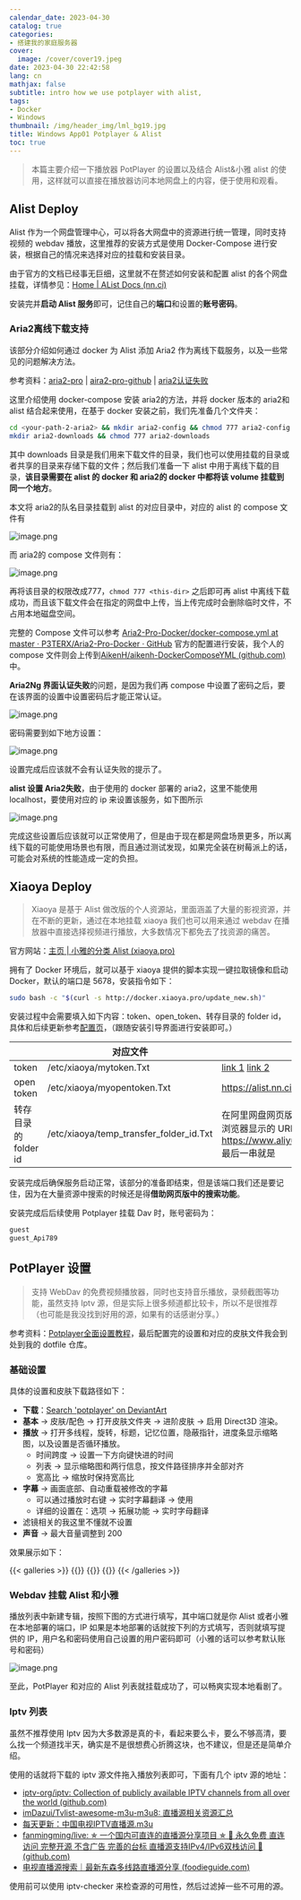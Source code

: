 ```yaml
---
calendar_date: 2023-04-30
catalog: true
categories:
- 搭建我的家庭服务器
cover:
  image: /cover/cover19.jpeg
date: 2023-04-30 22:42:58
lang: cn
mathjax: false
subtitle: intro how we use potplayer with alist,
tags:
- Docker
- Windows
thumbnail: /img/header_img/lml_bg19.jpg
title: Windows App01 Potplayer & Alist
toc: true
---
```


> 本篇主要介绍一下播放器 PotPlayer 的设置以及结合 Alist&小雅 alist 的使用，这样就可以直接在播放器访问本地网盘上的内容，便于使用和观看。

## Alist Deploy

Alist 作为一个网盘管理中心，可以将各大网盘中的资源进行统一管理，同时支持视频的 webdav 播放，这里推荐的安装方式是使用 Docker-Compose 进行安装，根据自己的情况来选择对应的挂载和安装目录。

由于官方的文档已经事无巨细，这里就不在赘述如何安装和配置 alist 的各个网盘挂载，详情参见：[Home | AList Docs (nn.ci)](https://alist.nn.ci/)

安装完并**启动 Alist 服务**即可，记住自己的**端口**和设置的**账号密码**。

### Aria2离线下载支持

该部分介绍如何通过 docker 为 Alist 添加 Aria2 作为离线下载服务，以及一些常见的问题解决方法。

参考资料：[aria2-pro](https://p3terx.com/archives/docker-aria2-pro.html) |  [aira2-pro-github]( https://github.com/P3TERX/Aria2-Pro-Docker/blob/master/docker-compose.yml ) |  [aria2认证失败](https://yiwangmeng.com/aria2-status-page-to-prompt-the-solution-of) 

这里介绍使用 docker-compose 安装 aria2的方法，并将 docker 版本的 aria2和 alist 结合起来使用，在基于 docker 安装之前，我们先准备几个文件夹：

```bash
cd <your-path-2-aria2> && mkdir aria2-config && chmod 777 aria2-config
mkdir aria2-downloads && chmod 777 aria2-downloads
```

其中 downloads 目录是我们用来下载文件的目录，我们也可以使用挂载的目录或者共享的目录来存储下载的文件；然后我们准备一下 alist 中用于离线下载的目录，**该目录需要在 alist 的 docker 和 aria2的 docker 中都将该 volume 挂载到同一个地方**。

本文将 aria2的队名目录挂载到 alist 的对应目录中，对应的 alist 的 compose 文件有

![image.png](https://picture-bed-001-1310572365.cos.ap-guangzhou.myqcloud.com/3070PC/20230709161919.png)

而 aria2的 compose 文件则有：

![image.png](https://picture-bed-001-1310572365.cos.ap-guangzhou.myqcloud.com/3070PC/20230709161956.png)

再将该目录的权限改成777，`chmod 777 <this-dir>` 之后即可再 alist 中离线下载成功，而且该下载文件会在指定的网盘中上传，当上传完成时会删除临时文件，不占用本地磁盘空间。

完整的 Compose 文件可以参考 [Aria2-Pro-Docker/docker-compose.yml at master · P3TERX/Aria2-Pro-Docker · GitHub](https://github.com/P3TERX/Aria2-Pro-Docker/blob/master/docker-compose.yml) 官方的配置进行安装，我个人的 compose 文件则会上传到[AikenH/aikenh-DockerComposeYML (github.com)](https://github.com/AikenH/aikenh-DockerComposeYML)中。

**Aria2Ng 界面认证失败**的问题，是因为我们再 compose 中设置了密码之后，要在该界面的设置中设置密码后才能正常认证。

![image.png](https://picture-bed-001-1310572365.cos.ap-guangzhou.myqcloud.com/3070PC/20230709162444.png)

密码需要到如下地方设置：

![image.png](https://picture-bed-001-1310572365.cos.ap-guangzhou.myqcloud.com/3070PC/20230709162537.png)

设置完成后应该就不会有认证失败的提示了。

**alist 设置 Aria2失败**，由于使用的 docker 部署的 aria2，这里不能使用 localhost，要使用对应的 ip 来设置该服务，如下图所示

![image.png](https://picture-bed-001-1310572365.cos.ap-guangzhou.myqcloud.com/3070PC/20230709162724.png)

完成这些设置后应该就可以正常使用了，但是由于现在都是网盘场景更多，所以离线下载的可能使用场景也有限，而且通过测试发现，如果完全装在树莓派上的话，可能会对系统的性能造成一定的负担。

## Xiaoya Deploy

>Xiaoya 是基于 Alist 做改版的个人资源站，里面涵盖了大量的影视资源，并在不断的更新，通过在本地挂载 xiaoya 我们也可以用来通过 webdav 在播放器中直接选择视频进行播放，大多数情况下都免去了找资源的痛苦。

官方网站：[主页 | 小雅的分类 Alist (xiaoya.pro)](http://alist.xiaoya.pro/)

拥有了 Docker 环境后，就可以基于 xiaoya 提供的脚本实现一键拉取镜像和启动 Docker，默认的端口是 5678，安装指令如下：

```bash
sudo bash -c "$(curl -s http://docker.xiaoya.pro/update_new.sh)"
```

安装过程中会需要填入如下内容：token、open_token、转存目录的 folder id，具体和后续更新参考[配置页](https://xiaoyaliu.notion.site/xiaoya-docker-69404af849504fa5bcf9f2dd5ecaa75f)，（跟随安装引导界面进行安装即可。）


|                      | 对应文件                                | 获取方式                                                                                                                                                   |     |
| -------------------- | --------------------------------------- | ---------------------------------------------------------------------------------------------------------------------------------------------------------- | --- |
| token                | /etc/xiaoya/mytoken.Txt                 | [link 1](https://aliyuntoken.vercel.app/) [link 2](https://alist.nn.ci/zh/guide/drivers/aliyundrive.html)                                                  |     |
| open token           | /etc/xiaoya/myopentoken.Txt             | https://alist.nn.ci/zh/guide/drivers/aliyundrive_open.html                                                                                                 |     |
| 转存目录的 folder id | /etc/xiaoya/temp_transfer_folder_id.Txt | 在阿里网盘网页版上创建一个转存目录，比如“temp”，然后点击目录，浏览器显示的 URL https://www.aliyundrive.com/drive/folder/640xxxxxxxxxxxxxxca8a 最后一串就是 |     |

安装完成后确保服务启动正常，该部分的准备即结束，但是该端口我们还是要记住，因为在大量资源中搜索的时候还是得**借助网页版中的搜索功能**。

安装完成后后续使用 Potplayer 挂载 Dav 时，账号密码为：

```txt
guest
guest_Api789
```

## PotPlayer 设置

> 支持 WebDav 的免费视频播放器，同时也支持音乐播放，录频截图等功能，虽然支持 Iptv 源，但是实际上很多频道都比较卡，所以不是很推荐（也可能是我没找到好用的源，如果有的话感谢分享。）

参考资料：[Potplayer全面设置教程](https://zhuanlan.zhihu.com/p/163458215)，最后配置完的设置和对应的皮肤文件我会到处到我的 dotfile 仓库。

### 基础设置

具体的设置和皮肤下载路径如下：

- **下载**：[Search 'potplayer' on DeviantArt](https://www.deviantart.com/search?q=potplayer)
- **基本** -> 皮肤/配色 -> 打开皮肤文件夹 -> 进阶皮肤 -> 启用 Direct3D 渲染。
- **播放** -> 打开多线程，旋转，标题，记忆位置，隐蔽指针，进度条显示缩略图，以及设置是否循环播放。
	- 时间跨度 -> 设置一下方向键快进的时间
	- 列表 -> 显示缩略图和两行信息，按文件路径排序并全部对齐
	- 宽高比 -> 缩放时保持宽高比
- **字幕** -> 画面底部、自动重载被修改的字幕
	- 可以通过播放时右键 -> 实时字幕翻译 -> 使用
	- 详细的设置在：选项 -> 拓展功能 -> 实时字母翻译
- 滤镜相关的我这里不懂就不设置
- **声音** -> 最大音量调整到 200

效果展示如下：

{{< galleries >}} 
{{<gallery src="https://picture-bed-001-1310572365.cos.ap-guangzhou.myqcloud.com/3070PC/20230501003002.png" >}}
{{<gallery src="https://picture-bed-001-1310572365.cos.ap-guangzhou.myqcloud.com/3070PC/20230501003054.png" >}}
{{<gallery src="https://picture-bed-001-1310572365.cos.ap-guangzhou.myqcloud.com/3070PC/20230501003504.png" >}}
{{< /galleries >}}


### Webdav 挂载 Alist 和小雅

播放列表中新建专辑，按照下图的方式进行填写，其中端口就是你 Alist 或者小雅在本地部署的端口，IP 如果是本地部署的话就按下列的方式填写，否则就填写提供的 IP，用户名和密码使用自己设置的用户密码即可（小雅的话可以参考默认账号和密码）

![image.png](https://picture-bed-001-1310572365.cos.ap-guangzhou.myqcloud.com/3070PC/20230501003740.png)

至此，PotPlayer 和对应的 Alist 列表就挂载成功了，可以畅爽实现本地看剧了。

### Iptv 列表

虽然不推荐使用 Iptv 因为大多数源是真的卡，看起来要么卡，要么不够高清，要么找一个频道找半天，确实是不是很想费心折腾这块，也不建议，但是还是简单介绍。

使用的话就将下载的 iptv 源文件拖入播放列表即可，下面有几个 iptv 源的地址：

- [iptv-org/iptv: Collection of publicly available IPTV channels from all over the world (github.com)](https://github.com/iptv-org/iptv)
- [imDazui/Tvlist-awesome-m3u-m3u8: 直播源相关资源汇总](https://github.com/imDazui/Tvlist-awesome-m3u-m3u8)
- [每天更新：中国电视IPTV直播源.m3u](https://blog.xn--9kq250g.fun/index.php/iptv%E7%9B%B4%E6%92%AD%E6%BA%90/%E6%AF%8F%E5%A4%A9%E6%9B%B4%E6%96%B0%EF%BC%9A%E4%B8%AD%E5%9B%BD%E7%94%B5%E8%A7%86iptv%E7%9B%B4%E6%92%AD%E6%BA%90-m3u-1080p%E5%85%8D%E8%B4%B9%E9%AB%98%E6%B8%85%E7%89%88-2023%E5%B9%B41%E6%9C%881/)
- [fanmingming/live: ✯ 一个国内可直连的直播源分享项目 ✯ 🔕 永久免费 直连访问 完整开源 不含广告 完善的台标 直播源支持IPv4/IPv6双栈访问 🔕 (github.com)](https://github.com/fanmingming/live)
- [电视直播源搜索｜最新东森多线路直播源分享 (foodieguide.com)](https://www.foodieguide.com/iptvsearch/)


使用前可以使用 iptv-checker 来检查源的可用性，然后过滤掉一些不可用的源。